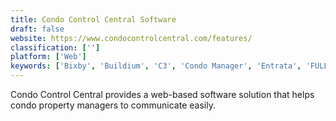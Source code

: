 ```yaml
---
title: Condo Control Central Software
draft: false 
website: https://www.condocontrolcentral.com/features/
classification: ['']
platform: ['Web']
keywords: ['Bixby', 'Buildium', 'C3', 'Condo Manager', 'Entrata', 'FULLfocus', 'INFO-Tracker', 'MGCOne', 'On-Site', 'PERQ', 'Realpage OneSite', 'Rent Manager', 'SenEarthCo', 'TOPS Professional', 'Vantaca', 'Vinteum', 'Yardi RENTCafe']
---
```

Condo Control Central provides a web-based software solution that helps condo property managers to communicate easily.